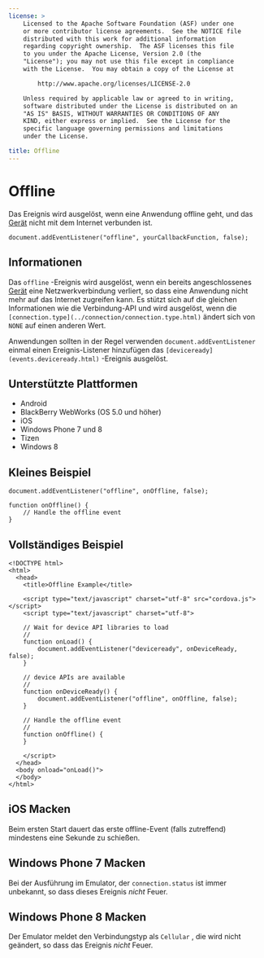 ```yaml
---
license: >
    Licensed to the Apache Software Foundation (ASF) under one
    or more contributor license agreements.  See the NOTICE file
    distributed with this work for additional information
    regarding copyright ownership.  The ASF licenses this file
    to you under the Apache License, Version 2.0 (the
    "License"); you may not use this file except in compliance
    with the License.  You may obtain a copy of the License at

        http://www.apache.org/licenses/LICENSE-2.0

    Unless required by applicable law or agreed to in writing,
    software distributed under the License is distributed on an
    "AS IS" BASIS, WITHOUT WARRANTIES OR CONDITIONS OF ANY
    KIND, either express or implied.  See the License for the
    specific language governing permissions and limitations
    under the License.

title: Offline
---
```


# Offline

Das Ereignis wird ausgelöst, wenn eine Anwendung offline geht, und das [Gerät](../device/device.html) nicht mit dem Internet verbunden ist.

    document.addEventListener("offline", yourCallbackFunction, false);
    

## Informationen

Das `offline` -Ereignis wird ausgelöst, wenn ein bereits angeschlossenes [Gerät](../device/device.html) eine Netzwerkverbindung verliert, so dass eine Anwendung nicht mehr auf das Internet zugreifen kann. Es stützt sich auf die gleichen Informationen wie die Verbindung-API und wird ausgelöst, wenn die `[connection.type](../connection/connection.type.html)` ändert sich von `NONE` auf einen anderen Wert.

Anwendungen sollten in der Regel verwenden `document.addEventListener` einmal einen Ereignis-Listener hinzufügen das `[deviceready](events.deviceready.html)` -Ereignis ausgelöst.

## Unterstützte Plattformen

*   Android
*   BlackBerry WebWorks (OS 5.0 und höher)
*   iOS
*   Windows Phone 7 und 8
*   Tizen
*   Windows 8

## Kleines Beispiel

    document.addEventListener("offline", onOffline, false);
    
    function onOffline() {
        // Handle the offline event
    }
    

## Vollständiges Beispiel

    <!DOCTYPE html>
    <html>
      <head>
        <title>Offline Example</title>
    
        <script type="text/javascript" charset="utf-8" src="cordova.js"></script>
        <script type="text/javascript" charset="utf-8">
    
        // Wait for device API libraries to load
        //
        function onLoad() {
            document.addEventListener("deviceready", onDeviceReady, false);
        }
    
        // device APIs are available
        //
        function onDeviceReady() {
            document.addEventListener("offline", onOffline, false);
        }
    
        // Handle the offline event
        //
        function onOffline() {
        }
    
        </script>
      </head>
      <body onload="onLoad()">
      </body>
    </html>
    

## iOS Macken

Beim ersten Start dauert das erste offline-Event (falls zutreffend) mindestens eine Sekunde zu schießen.

## Windows Phone 7 Macken

Bei der Ausführung im Emulator, der `connection.status` ist immer unbekannt, so dass dieses Ereignis *nicht* Feuer.

## Windows Phone 8 Macken

Der Emulator meldet den Verbindungstyp als `Cellular` , die wird nicht geändert, so dass das Ereignis *nicht* Feuer.